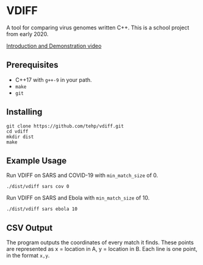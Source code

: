 # VDIFF
A tool for comparing virus genomes written C++.
This is a school project from early 2020.

[Introduction and Demonstration video](https://www.youtube.com/watch?v=AkUEvy7Igu0)

## Prerequisites
 - C++17 with `g++-9` in your path.
 - `make`
 - `git`

## Installing
```
git clone https://github.com/tehp/vdiff.git
cd vdiff
mkdir dist
make
```

## Example Usage
Run VDIFF on SARS and COVID-19 with `min_match_size` of 0. 

`./dist/vdiff sars cov 0`

Run VDIFF on SARS and Ebola with `min_match_size` of 10.

`./dist/vdiff sars ebola 10`

## CSV Output
The program outputs the coordinates of every match it finds. These points are represented as x = location in A, y = location in B. Each line is one point, in the format `x,y`.

